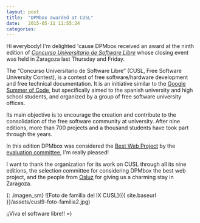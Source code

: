```yaml
---
layout: post
title:  "DPMbox awarded at CUSL"
date:   2015-05-11 11:55:24
categories:
---
```

Hi everybody! I'm delighted 'cause DPMbox received an award at the ninth edition of [*Concurso Universitario de Software Libre*][CUSL] whose closing event was held in Zaragoza last Thursday and Friday.

The “Concurso Universitario de Software Libre” (CUSL, Free Software University Contest), is a contest of free software/hardware development and free technical documentation. It is an initiative similar to the [Google Summer of Code][gsoc], but specifically aimed to the spanish university and high school students, and organized by a group of free software university offices. 

Its main objective is to encourage the creation and contribute to the consolidation of the free software community at university. After nine editions, more than 700 projects and a thousand students have took part through the years.

In this edition DPMbox was considered the [Best Web Project][premios] by the [evaluation committee][comite], I'm really pleased!

I want to thank the organization for its work on CUSL through all its nine editions, the selection committee for considering DPMbox the best web project, and the people from [Osluz][osluz] for giving us a charming stay in Zaragoza.

{: .imagen_sm}
![Foto de familia del IX CUSL]({{ site.baseurl }}/assets/cusl9-foto-familia2.jpg)

¡¡Viva el software libre!!  =)


[CUSL]: http://www.concursosoftwarelibre.org/1415/portada
[comite]: http://www.concursosoftwarelibre.org/1415/comite
[gsoc]: http://www.google-melange.com/
[fasefinal]: http://www.concursosoftwarelibre.org/1415/fase-final
[premios]: http://www.concursosoftwarelibre.org/1415/node/34
[osluz]: http://osluz.unizar.es/
